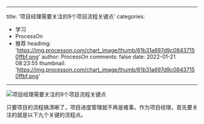 
---
title: '项目经理需要关注的9个项目流程关键点'
categories: 
 - 学习
 - ProcessOn
 - 推荐
headimg: 'https://img.processon.com/chart_image/thumb/61b31a697d9c08437150ffbf.png'
author: ProcessOn
comments: false
date: 2022-01-21 08:23:55
thumbnail: 'https://img.processon.com/chart_image/thumb/61b31a697d9c08437150ffbf.png'
---

<div>   
<img class="thumb" alt="项目经理需要关注的9个项目流程关键点" src="https://img.processon.com/chart_image/thumb/61b31a697d9c08437150ffbf.png" referrerpolicy="no-referrer">
<p>只要项目的流程搞清晰了，项目进度管理就不再是难事。作为项目经理，首先要关注的就是以下九个关键的流程点。</p>  
</div>
            